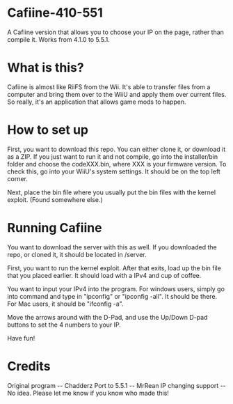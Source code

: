 # Cafiine-410-551
A Cafiine version that allows you to choose your IP on the page, rather than compile it. Works from 4.1.0 to 5.5.1.

# What is this?
Cafiine is almost like RiiFS from the Wii. It's able to transfer files from a computer and bring them over to the WiiU and apply them over current files. So really, it's an application that allows game mods to happen.

# How to set up
First, you want to download this repo. You can either clone it, or download it as a ZIP. If you just want to run it and not compile, go into the installer/bin folder and choose the codeXXX.bin, where XXX is your firmware version. To check this, go into your WiiU's system settings. It should be on the top left corner.

Next, place the bin file where you usually put the bin files with the kernel exploit. (Found somewhere else.) 

# Running Cafiine
You want to download the server with this as well. If you downloaded the repo, or cloned it, it should be located in /server. 

First, you want to run the kernel exploit. After that exits, load up the bin file that you placed earlier. It should load with a IPv4 and cup of coffee. 

You want to input your IPv4 into the program. For windows users, simply go into command and type in "ipconfig" or "ipconfig -all". It should be there. For Mac users, it should be "ifconfig -a".

Move the arrows around with the D-Pad, and use the Up/Down D-pad buttons to set the 4 numbers to your IP.

Have fun!

# Credits
Original program -- Chadderz
Port to 5.5.1 -- MrRean
IP changing support -- No idea. Please let me know if you know who made this!